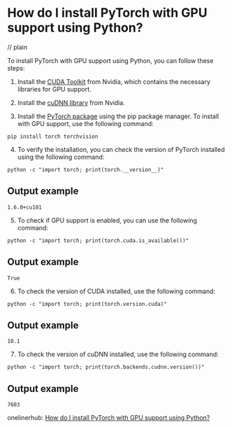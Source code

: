 # How do I install PyTorch with GPU support using Python?
// plain

To install PyTorch with GPU support using Python, you can follow these steps:

1. Install the [CUDA Toolkit](https://developer.nvidia.com/cuda-toolkit) from Nvidia, which contains the necessary libraries for GPU support.

2. Install the [cuDNN library](https://developer.nvidia.com/cudnn) from Nvidia.

3. Install the [PyTorch package](https://pytorch.org/get-started/locally/) using the pip package manager. To install with GPU support, use the following command:

```
pip install torch torchvision
```

4. To verify the installation, you can check the version of PyTorch installed using the following command:

```
python -c "import torch; print(torch.__version__)"
```

## Output example

```
1.6.0+cu101
```

5. To check if GPU support is enabled, you can use the following command:

```
python -c "import torch; print(torch.cuda.is_available())"
```

## Output example

```
True
```

6. To check the version of CUDA installed, use the following command:

```
python -c "import torch; print(torch.version.cuda)"
```

## Output example

```
10.1
```

7. To check the version of cuDNN installed, use the following command:

```
python -c "import torch; print(torch.backends.cudnn.version())"
```

## Output example

```
7603
```

onelinerhub: [How do I install PyTorch with GPU support using Python?](https://onelinerhub.com/python-pytorch/how-do-i-install-pytorch-with-gpu-support-using-python)